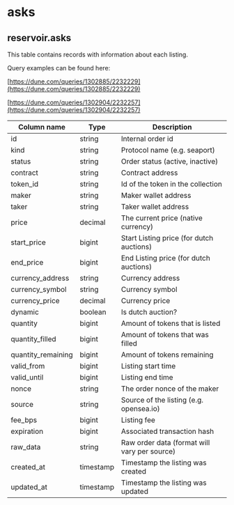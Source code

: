 # asks

## **reservoir.asks**

This table contains records with information about each listing.

Query examples can be found here:

[https://dune.com/queries/1302885/2232229](https://dune.com/queries/1302885/2232229)

[https://dune.com/queries/1302904/2232257](https://dune.com/queries/1302904/2232257)

| **Column name**     | **Type**  | **Description**                              |
|---------------------|-----------|----------------------------------------------|
| id                  | string    | Internal order id                            |
| kind                | string    | Protocol name (e.g. seaport)                 |
| status              | string    | Order status (active, inactive)              |
| contract            | string    | Contract address                             |
| token\_id           | string    | Id of the token in the collection            |
| maker               | string    | Maker wallet address                         |
| taker               | string    | Taker wallet address                         |
| price               | decimal   | The current price (native currency)          |
| start\_price        | bigint    | Start Listing price (for dutch auctions)     |
| end\_price          | bigint    | End Listing price (for dutch auctions)       |
| currency\_address   | string    | Currency address                             |
| currency\_symbol    | string    | Currency symbol                              |
| currency\_price     | decimal   | Currency price                               |
| dynamic             | boolean   | Is dutch auction?                            |
| quantity            | bigint    | Amount of tokens that is listed              |
| quantity\_filled    | bigint    | Amount of tokens that was filled             |
| quantity\_remaining | bigint    | Amount of tokens remaining                   |
| valid\_from         | bigint    | Listing start time                           |
| valid\_until        | bigint    | Listing end time                             |
| nonce               | string    | The order nonce of the maker                 |
| source              | string    | Source of the listing (e.g. opensea.io)      |
| fee\_bps            | bigint    | Listing fee                                  |
| expiration          | bigint    | Associated transaction hash                  |
| raw\_data           | string    | Raw order data (format will vary per source) |
| created\_at         | timestamp | Timestamp the listing was created            |
| updated\_at         | timestamp | Timestamp the listing was updated            |
